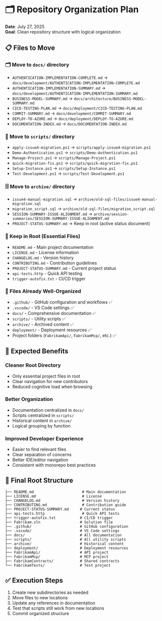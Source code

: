 # 🗂️ Repository Organization Plan

**Date**: July 27, 2025  
**Goal**: Clean repository structure with logical organization

## 📋 **Files to Move**

### **🗂️ Move to `docs/` directory**
- `AUTHENTICATION-IMPLEMENTATION-COMPLETE.md` → `docs/development/AUTHENTICATION-IMPLEMENTATION-COMPLETE.md`
- `AUTHENTICATION-IMPLEMENTATION-SUMMARY.md` → `docs/development/AUTHENTICATION-IMPLEMENTATION-SUMMARY.md` 
- `BUSINESS-MODEL-SUMMARY.md` → `docs/architecture/BUSINESS-MODEL-SUMMARY.md`
- `CICD-TESTING-PLAN.md` → `docs/deployment/CICD-TESTING-PLAN.md`
- `COMMIT-SUMMARY.md` → `docs/development/COMMIT-SUMMARY.md`
- `DEPLOY-TO-AZURE.md` → `docs/deployment/DEPLOY-TO-AZURE.md`
- `DOCUMENTATION-INDEX.md` → `docs/DOCUMENTATION-INDEX.md`

### **📜 Move to `scripts/` directory**  
- `apply-issue4-migration.ps1` → `scripts/apply-issue4-migration.ps1`
- `Demo-Authentication.ps1` → `scripts/Demo-Authentication.ps1`
- `Manage-Project.ps1` → `scripts/Manage-Project.ps1`
- `quick-migration-fix.ps1` → `scripts/quick-migration-fix.ps1`
- `Setup-Instance.ps1` → `scripts/Setup-Instance.ps1`
- `Test-Development.ps1` → `scripts/Test-Development.ps1`

### **🗄️ Move to `archive/` directory**
- `issue4-manual-migration.sql` → `archive/old-sql-files/issue4-manual-migration.sql`
- `migration_script.sql` → `archive/old-sql-files/migration_script.sql`
- `SESSION-SUMMARY-ISSUE-ALIGNMENT.md` → `archive/session-summaries/SESSION-SUMMARY-ISSUE-ALIGNMENT.md`
- `PROJECT-STATUS-SUMMARY.md` → Keep in root (active status document)

### **🔧 Keep in Root (Essential Files)**
- `README.md` - Main project documentation
- `LICENSE.md` - License information  
- `CHANGELOG.md` - Version history
- `CONTRIBUTING.md` - Contribution guidelines
- `PROJECT-STATUS-SUMMARY.md` - Current project status
- `api-tests.http` - Quick API testing
- `trigger-autofix.txt` - CI/CD trigger

### **🧹 Files Already Well-Organized**
- `.github/` - GitHub configuration and workflows ✅
- `.vscode/` - VS Code settings ✅  
- `docs/` - Comprehensive documentation ✅
- `scripts/` - Utility scripts ✅
- `archive/` - Archived content ✅
- `deployment/` - Deployment resources ✅
- Project folders (`FabrikamApi/`, `FabrikamMcp/`, etc.) ✅

## 🎯 **Expected Benefits**

### **Cleaner Root Directory**
- Only essential project files in root
- Clear navigation for new contributors
- Reduced cognitive load when browsing

### **Better Organization**
- Documentation centralized in `docs/`
- Scripts centralized in `scripts/`
- Historical content in `archive/`
- Logical grouping by function

### **Improved Developer Experience**
- Easier to find relevant files
- Clear separation of concerns
- Better IDE/editor navigation
- Consistent with monorepo best practices

## 📂 **Final Root Structure**
```
├── README.md                      # Main documentation
├── LICENSE.md                     # License
├── CHANGELOG.md                   # Version history
├── CONTRIBUTING.md                # Contribution guide
├── PROJECT-STATUS-SUMMARY.md     # Current status
├── api-tests.http                 # Quick API tests
├── trigger-autofix.txt           # CI/CD trigger
├── Fabrikam.sln                  # Solution file
├── .github/                      # GitHub configuration
├── .vscode/                      # VS Code settings
├── docs/                         # All documentation
├── scripts/                      # All utility scripts
├── archive/                      # Historical content
├── deployment/                   # Deployment resources
├── FabrikamApi/                  # API project
├── FabrikamMcp/                  # MCP project
├── FabrikamContracts/            # Shared contracts
└── FabrikamTests/                # Test project
```

## ✅ **Execution Steps**
1. Create new subdirectories as needed
2. Move files to new locations
3. Update any references in documentation
4. Test that scripts still work from new locations
5. Commit organized structure
